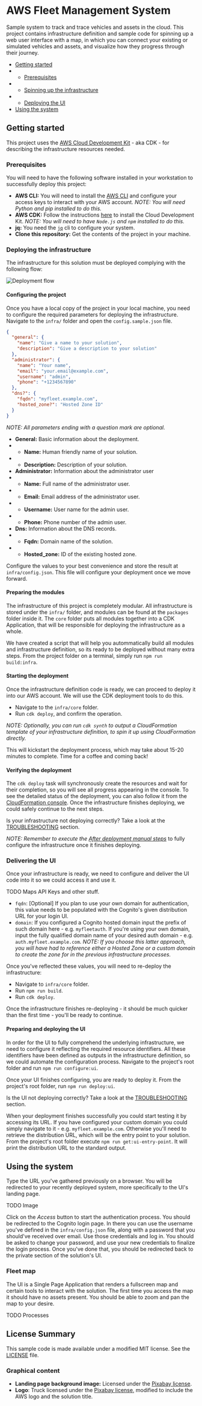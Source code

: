 # AWS Fleet Management System

Sample system to track and trace vehicles and assets in the cloud. This project contains infrastructure definition and sample code for spinning up a web user interface with a map, in which you can connect your existing or simulated vehicles and assets, and visualize how they progress through their journey.

* [Getting started](#getting-started)
* * [Prerequisites](#prerequisites)
* * [Spinning up the infrastructure](#spinning-up-the-infrastructure)
* * [Deploying the UI](#deploying-the-ui)
* [Using the system](#using-the-system)

## Getting started

This project uses the [AWS Cloud Development Kit](https://github.com/awslabs/aws-cdk) - aka CDK - for describing the infrastructure resources needed. 

### Prerequisites

You will need to have the following software installed in your workstation to successfully deploy this project:

* **AWS CLI:** You will need to install the [AWS CLI](https://aws.amazon.com/cli/) and configure your access keys to interact with your AWS account. _NOTE: You will need Python and pip installed to do this._
* **AWS CDK:** Follow the instructions [here](https://github.com/awslabs/aws-cdk) to install the Cloud Development Kit. _NOTE: You will need to have `Node.js` and `npm` installed to do this._
* **jq:** You need the [`jq`](https://stedolan.github.io/jq/) cli to configure your system.
* **Clone this repository:** Get the contents of the project in your machine.

### Deploying the infrastructure

The infrastructure for this solution must be deployed complying with the following flow:

![Deployment flow](/static/deployment-flow.png)

#### Configuring the project

Once you have a local copy of the project in your local machine, you need to configure the required parameters for deploying the infrastructure. Navigate to the `infra/` folder and open the `config.sample.json` file.

```json
{
  "general": {
    "name": "Give a name to your solution",
    "description": "Give a description to your solution"
  },
  "administrator": {
    "name": "Your name",
    "email": "your.email@example.com",
    "username": "admin",
    "phone": "+1234567890"
  },
  "dns?": {
    "fqdn": "myfleet.example.com",
    "hosted_zone?": "Hosted Zone ID"
  }
}
```

_NOTE: All parameters ending with a question mark are optional._

* **General:** Basic information about the deployment.
* * **Name:** Human friendly name of your solution.
* * **Description:** Description of your solution.
* **Administrator:** Information about the administrator user
* * **Name:** Full name of the administrator user.
* * **Email:** Email address of the administrator user.
* * **Username:** User name for the admin user.
* * **Phone:** Phone number of the admin user.
* **Dns:** Information about the DNS records.
* * **Fqdn:** Domain name of the solution.
* * **Hosted_zone:** ID of the existing hosted zone.

Configure the values to your best convenience and store the result at `infra/config.json`. This file will configure your deployment once we move forward.

#### Preparing the modules

The infrastructure of this project is completely modular. All infrastructure is stored under the `infra/` folder, and modules can be found at the `packages` folder inside it. The `core` folder puts all modules together into a CDK Application, that will be responsible for deploying the infrastructure as a whole.

We have created a script that will help you autommatically build all modules and infrastructure definition, so its ready to be deployed without many extra steps. From the project folder on a terminal, simply run `npm run build:infra`.

#### Starting the deployment

Once the infrastructure definition code is ready, we can proceed to deploy it into our AWS account. We will use the CDK deployment tools to do this.

* Navigate to the `infra/core` folder.
* Run `cdk deploy`, and confirm the operation.

_NOTE: Optionally, you can run `cdk synth` to output a CloudFormation template of your infrastructure definition, to spin it up using CloudFormation directly._

This will kickstart the deployment process, which may take about 15-20 minutes to complete. Time for a coffee and coming back!

#### Verifying the deployment

The `cdk deploy` task will synchronously create the resources and wait for their completion, so you will see all progress appearing in the console. To see the detailed status of the deployment, you can also follow it from the [CloudFormation console](https://eu-west-1.console.aws.amazon.com/cloudformation/home). Once the infrastructure finishes deploying, we could safely continue to the next steps.

Is your infrastructure not deploying correctly? Take a look at the [TROUBLESHOOTING](./TROUBLESHOOTING.md#failed-during-infrastructure-spin-up) section.

_NOTE: Remember to execute the [After deployment manual steps](./MANUAL_CONFIG.md#after-deployment)_ to fully configure the infrastructure once it finishes deploying.

### Delivering the UI

Once your infrastructure is ready, we need to configure and deliver the UI code into it so we could access it and use it.

TODO Maps API Keys and other stuff.

* `fqdn`: [Optional] If you plan to use your own domain for authentication, this value needs to be populated with the Cognito's given distribution URL for your login UI.
* `domain`: If you configured a Cognito hosted domain input the prefix of such domain here - e.g. `myfleetauth`. If you're using your own domain, input the fully qualified domain name of your desired auth domain - e.g. `auth.myfleet.example.com`. _NOTE: If you choose this latter approach, you will have had to reference either a Hosted Zone or a custom domain to create the zone for in the previous infrastructure processes._

Once you've reflected these values, you will need to re-deploy the infrastructure:

* Navigate to `infra/core` folder.
* Run `npm run build`.
* Run `cdk deploy`.

Once the infrastructure finishes re-deploying - it should be much quicker than the first time - you'll be ready to continue.

#### Preparing and deploying the UI

In order for the UI to fully comprehend the underlying infrastructure, we need to configure it reflecting the required resource identifiers. All these identifiers have been defined as outputs in the infrastructure definition, so we could automate the configuration process. Navigate to the project's root folder and run `npm run configure:ui`.

Once your UI finishes configuring, you are ready to deploy it. From the project's root folder, run `npm run deploy:ui`.

Is the UI not deploying correctly? Take a look at the [TROUBLESHOOTING](./TROUBLESHOOTING.md#failed-during-ui-deployment) section.

When your deployment finishes successfully you could start testing it by accessing its URL. If you have configured your custom domain you could simply navigate to it - e.g. `myfleet.example.com`. Otherwise you'll need to retrieve the distribution URL, which will be the entry point to your solution. From the project's root folder execute `npm run get:ui-entry-point`. It will print the distribution URL to the standard output.

## Using the system

Type the URL you've gathered previously on a browser. You will be redirected to your recently deployed system, more specifically to the UI's landing page. 

TODO Image

Click on the _Access_ button to start the authentication process. You should be redirected to the Cognito login page. In there you can use the username you've defined in the `infra/config.json` file, along with a password that you should've received over email. Use those credentials and log in. You should be asked to change your password, and use your new credentials to finalize the login process. Once you've done that, you should be redirected back to the private section of the solution's UI.

### Fleet map

The UI is a Single Page Application that renders a fullscreen map and certain tools to interact with the solution. The first time you access the map it should have no assets present. You should be able to zoom and pan the map to your desire.

TODO Processes

## License Summary

This sample code is made available under a modified MIT license. See the [LICENSE](./LICENSE.md) file.

### Graphical content

* **Landing page background image:** Licensed under the [Pixabay license](https://pixabay.com/en/service/license/).
* **Logo**: Truck licensed under the [Pixabay license](https://pixabay.com/en/service/license/), modified to include the AWS logo and the solution title.
